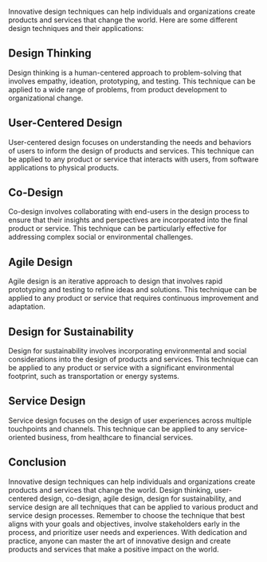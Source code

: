 
Innovative design techniques can help individuals and organizations create products and services that change the world. Here are some different design techniques and their applications:

Design Thinking
---------------

Design thinking is a human-centered approach to problem-solving that involves empathy, ideation, prototyping, and testing. This technique can be applied to a wide range of problems, from product development to organizational change.

User-Centered Design
--------------------

User-centered design focuses on understanding the needs and behaviors of users to inform the design of products and services. This technique can be applied to any product or service that interacts with users, from software applications to physical products.

Co-Design
---------

Co-design involves collaborating with end-users in the design process to ensure that their insights and perspectives are incorporated into the final product or service. This technique can be particularly effective for addressing complex social or environmental challenges.

Agile Design
------------

Agile design is an iterative approach to design that involves rapid prototyping and testing to refine ideas and solutions. This technique can be applied to any product or service that requires continuous improvement and adaptation.

Design for Sustainability
-------------------------

Design for sustainability involves incorporating environmental and social considerations into the design of products and services. This technique can be applied to any product or service with a significant environmental footprint, such as transportation or energy systems.

Service Design
--------------

Service design focuses on the design of user experiences across multiple touchpoints and channels. This technique can be applied to any service-oriented business, from healthcare to financial services.

Conclusion
----------

Innovative design techniques can help individuals and organizations create products and services that change the world. Design thinking, user-centered design, co-design, agile design, design for sustainability, and service design are all techniques that can be applied to various product and service design processes. Remember to choose the technique that best aligns with your goals and objectives, involve stakeholders early in the process, and prioritize user needs and experiences. With dedication and practice, anyone can master the art of innovative design and create products and services that make a positive impact on the world.
